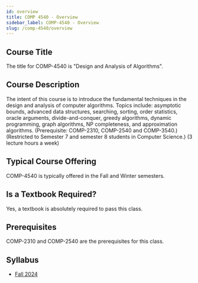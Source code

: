 ```yaml
---
id: overview
title: COMP 4540 - Overview
sidebar_label: COMP-4540 - Overview
slug: /comp-4540/overview
---
```


## Course Title

The title for COMP-4540 is "Design and Analysis of Algorithms".

## Course Description

The intent of this course is to introduce the fundamental techniques in the design and analysis of computer algorithms. Topics include: asymptotic bounds, advanced data structures, searching, sorting, order statistics, oracle arguments, divide-and-conquer, greedy algorithms, dynamic programming, graph algorithms, NP completeness, and approximation algorithms. (Prerequisite: COMP-2310, COMP-2540 and COMP-3540.) (Restricted to Semester 7 and semester 8 students in Computer Science.) (3 lecture hours a week)

## Typical Course Offering

COMP-4540 is typically offered in the Fall and Winter semesters.

## Is a Textbook Required?

Yes, a textbook is absolutely required to pass this class.

## Prerequisites

COMP-2310 and COMP-2540 are the prerequisites for this class.

## Syllabus

-   [Fall 2024](../../resources/syllabus/COMP-4540-01%20F24.pdf)
